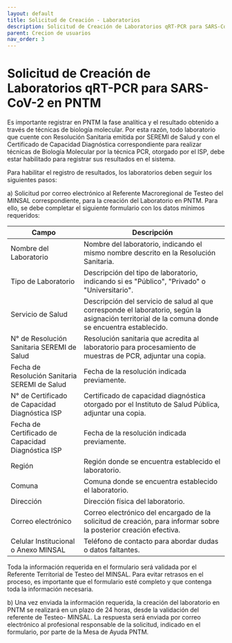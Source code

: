 ```yaml
---
layout: default
title: Solicitud de Creación - Laboratorios
description: Solicitud de Creación de Laboratorios qRT-PCR para SARS-CoV-2 en PNTM
parent: Crecion de usuarios
nav_order: 3
---
```


# Solicitud de Creación de Laboratorios qRT-PCR para SARS-CoV-2 en PNTM

Es importante registrar en PNTM la fase analítica y el resultado obtenido a través de técnicas de biología molecular. Por esta razón, todo laboratorio que cuente con Resolución Sanitaria emitida por SEREMI de Salud y con el Certificado de Capacidad Diagnóstica correspondiente para realizar técnicas de Biología Molecular por la técnica PCR, otorgado por el ISP, debe estar habilitado para registrar sus resultados en el sistema.

Para habilitar el registro de resultados, los laboratorios deben seguir los siguientes pasos:

a) Solicitud por correo electrónico al Referente Macroregional de Testeo del MINSAL correspondiente, para la creación del Laboratorio en PNTM. Para ello, se debe completar el siguiente formulario con los datos mínimos requeridos:

| Campo                                             | Descripción                                                                                                                                       |
|---------------------------------------------------|---------------------------------------------------------------------------------------------------------------------------------------------------|
| Nombre del Laboratorio                            | Nombre del laboratorio, indicando el mismo nombre descrito en la Resolución Sanitaria.                                                            |
| Tipo de Laboratorio                               | Descripción del tipo de laboratorio, indicando si es "Público", "Privado" o "Universitario".                                                      |
| Servicio de Salud                                 | Descripción del servicio de salud al que corresponde el laboratorio, según la asignación territorial de la comuna donde se encuentra establecido. |
| N° de Resolución Sanitaria SEREMI de Salud        | Resolución sanitaria que acredita al laboratorio para procesamiento de muestras de PCR, adjuntar una copia.                                       |
| Fecha de Resolución Sanitaria SEREMI de Salud     | Fecha de la resolución indicada previamente.                                                                                                      |
| N° de Certificado de Capacidad Diagnóstica ISP    | Certificado de capacidad diagnóstica otorgado por el Instituto de Salud Pública, adjuntar una copia.                                              |
| Fecha de Certificado de Capacidad Diagnóstica ISP | Fecha de la resolución indicada previamente.                                                                                                      |
| Región                                            | Región donde se encuentra establecido el laboratorio.                                                                                             |
| Comuna                                            | Comuna donde se encuentra establecido el laboratorio.                                                                                             |
| Dirección                                         | Dirección física del laboratorio.                                                                                                                 |
| Correo electrónico                                | Correo electrónico del encargado de la solicitud de creación, para informar sobre la posterior creación efectiva.                                 |
| Celular Institucional o Anexo MINSAL              | Teléfono de contacto para abordar dudas o datos faltantes.                                                                                        |

Toda la información requerida en el formulario será validada por el Referente Territorial de Testeo del MINSAL. Para evitar retrasos en el proceso, es importante que el formulario esté completo y que contenga toda la información necesaria.

b) Una vez enviada la información requerida, la creación del laboratorio en PNTM se realizará en un plazo de 24 horas, desde la validación del referente de Testeo- MINSAL. La respuesta será enviada por correo electrónico al profesional responsable de la solicitud, indicado en el formulario, por parte de la Mesa de Ayuda PNTM.

